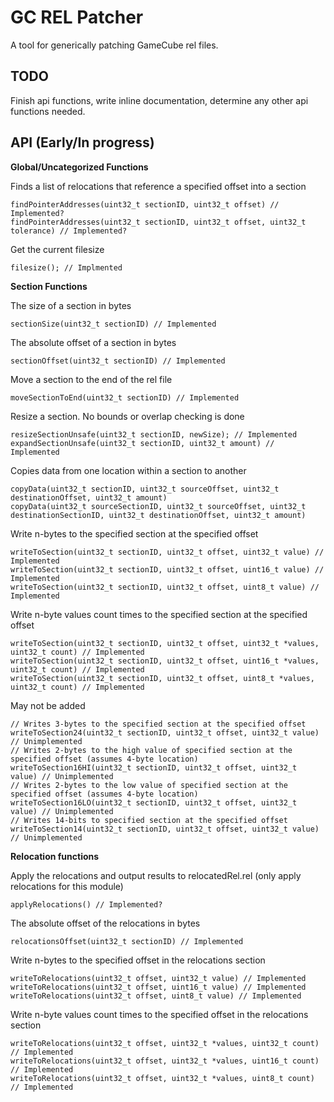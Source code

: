 # GC REL Patcher
A tool for generically patching GameCube rel files.

## TODO

Finish api functions, write inline documentation, determine any other api functions needed.

## API (Early/In progress)

**Global/Uncategorized Functions**

Finds a list of relocations that reference a specified offset into a section

    findPointerAddresses(uint32_t sectionID, uint32_t offset) // Implemented?
	findPointerAddresses(uint32_t sectionID, uint32_t offset, uint32_t tolerance) // Implemented?

Get the current filesize

    filesize(); // Implmented

**Section Functions**

The size of a section in bytes
    
    sectionSize(uint32_t sectionID) // Implemented

The absolute offset of a section in bytes
    
    sectionOffset(uint32_t sectionID) // Implemented

Move a section to the end of the rel file

    moveSectionToEnd(uint32_t sectionID) // Implemented

Resize a section. No bounds or overlap checking is done

    resizeSectionUnsafe(uint32_t sectionID, newSize); // Implemented
    expandSectionUnsafe(uint32_t sectionID, uint32_t amount) // Implemented

Copies data from one location within a section to another

    copyData(uint32_t sectionID, uint32_t sourceOffset, uint32_t destinationOffset, uint32_t amount)
    copyData(uint32_t sourceSectionID, uint32_t sourceOffset, uint32_t destinationSectionID, uint32_t destinationOffset, uint32_t amount)
    
Write n-bytes to the specified section at the specified offset
    
    writeToSection(uint32_t sectionID, uint32_t offset, uint32_t value) // Implemented
    writeToSection(uint32_t sectionID, uint32_t offset, uint16_t value) // Implemented
    writeToSection(uint32_t sectionID, uint32_t offset, uint8_t value) // Implemented

Write n-byte values count times to the specified section at the specified offset
    
    writeToSection(uint32_t sectionID, uint32_t offset, uint32_t *values, uint32_t count) // Implemented
    writeToSection(uint32_t sectionID, uint32_t offset, uint16_t *values, uint32_t count) // Implemented
    writeToSection(uint32_t sectionID, uint32_t offset, uint8_t *values, uint32_t count) // Implemented

May not be added

    // Writes 3-bytes to the specified section at the specified offset
    writeToSection24(uint32_t sectionID, uint32_t offset, uint32_t value) // Unimplemented
    // Writes 2-bytes to the high value of specified section at the specified offset (assumes 4-byte location)
    writeToSection16HI(uint32_t sectionID, uint32_t offset, uint32_t value) // Unimplemented
    // Writes 2-bytes to the low value of specified section at the specified offset (assumes 4-byte location)
    writeToSection16LO(uint32_t sectionID, uint32_t offset, uint32_t value) // Unimplemented
    // Writes 14-bits to specified section at the specified offset
    writeToSection14(uint32_t sectionID, uint32_t offset, uint32_t value) // Unimplemented


**Relocation functions**

Apply the relocations and output results to relocatedRel.rel (only apply relocations for this module)

    applyRelocations() // Implemented?

The absolute offset of the relocations in bytes
    
    relocationsOffset(uint32_t sectionID) // Implemented

Write n-bytes to the specified offset in the relocations section

    writeToRelocations(uint32_t offset, uint32_t value) // Implemented
    writeToRelocations(uint32_t offset, uint16_t value) // Implemented
    writeToRelocations(uint32_t offset, uint8_t value) // Implemented

Write n-byte values count times to the specified offset in the relocations section

    writeToRelocations(uint32_t offset, uint32_t *values, uint32_t count) // Implemented
    writeToRelocations(uint32_t offset, uint32_t *values, uint16_t count) // Implemented
    writeToRelocations(uint32_t offset, uint32_t *values, uint8_t count) // Implemented